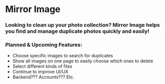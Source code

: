 # Mirror Image

### Looking to clean up your photo collection? Mirror Image helps you find and manage duplicate photos quickly and easily!

### Planned & Upcoming Features:
- Choose specific images to search for duplicates
- Show all images on one page to easily choose which ones to delete
- Select different kinds of files
- Continue to improve UI/UX
- Backend??? Accounts??? Etc.
